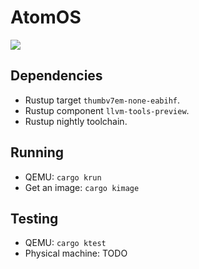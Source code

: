 # AtomOS
![](https://img.shields.io/badge/rust%20std-disabled-blue)

## Dependencies
* Rustup target `thumbv7em-none-eabihf`.
* Rustup component `llvm-tools-preview`.
* Rustup nightly toolchain.
## Running
* QEMU: `cargo krun`
* Get an image: `cargo kimage`
## Testing
* QEMU: `cargo ktest`
* Physical machine: TODO
